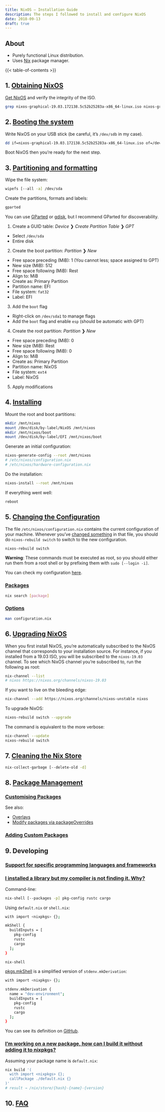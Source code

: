 ```yaml
---
title: NixOS – Installation Guide
description: The steps I followed to install and configure NixOS
date: 2018-09-13
draft: true
---
```


## About

- Purely functional Linux distribution.
- Uses [Nix] package manager.

{{< table-of-contents >}}

## 1. [Obtaining NixOS]

[Get NixOS] and verify the integrity of the ISO.

``` sh
grep nixos-graphical-19.03.172138.5c52b25283a-x86_64-linux.iso nixos-graphical-19.03.172138.5c52b25283a-x86_64-linux.iso.sha256 | shasum [--algorithm -a] 256 [--check -c]
```

## 2. [Booting the system]

Write NixOS on your USB stick (be careful, it’s `/dev/sdb` in my case).

``` sh
dd if=nixos-graphical-19.03.172138.5c52b25283a-x86_64-linux.iso of=/dev/sdb
```

Boot NixOS then you’re ready for the next step.

## 3. [Partitioning and formatting]

Wipe the file system:

``` sh
wipefs [--all -a] /dev/sda
```

Create the partitions, formats and labels:

``` sh
gparted
```

You can use [GParted] or [gdisk], but I recommend GParted for discoverability.

1. Create a GUID table: _Device_ ❯ _Create Partition Table_ ❯ _GPT_
  - Select `/dev/sda`
  - Entire disk
2. Create the boot partition: _Partition_ ❯ _New_
  - Free space preceding (MiB): 1 (You cannot less; space assigned to GPT)
  - New size (MiB): 512
  - Free space following (MiB): Rest
  - Align to: MiB
  - Create as: Primary Partition
  - Partition name: EFI
  - File system: `fat32`
  - Label: EFI
3. Add the `boot` flag
  - Right-click on `/dev/sda1` to manage flags
  - Add the `boot` flag and enable `esp` (should be automatic with GPT)
4. Create the root partition: _Partition_ ❯ _New_
  - Free space preceding (MiB): 0
  - New size (MiB): Rest
  - Free space following (MiB): 0
  - Align to: MiB
  - Create as: Primary Partition
  - Partition name: NixOS
  - File system: `ext4`
  - Label: NixOS
5. Apply modifications

## 4. [Installing]

Mount the root and boot partitions:

``` sh
mkdir /mnt/nixos
mount /dev/disk/by-label/NixOS /mnt/nixos
mkdir /mnt/nixos/boot
mount /dev/disk/by-label/EFI /mnt/nixos/boot
```

Generate an initial configuration:

``` sh
nixos-generate-config --root /mnt/nixos
# /etc/nixos/configuration.nix
# /etc/nixos/hardware-configuration.nix
```

Do the installation:

``` sh
nixos-install --root /mnt/nixos
```

If everything went well:

``` sh
reboot
```

## 5. [Changing the Configuration]

The file `/etc/nixos/configuration.nix` contains the current configuration of your machine.
Whenever you’ve [changed something][Configuration] in that file, you should do `nixos-rebuild switch` to switch to the new configuration.

``` sh
nixos-rebuild switch
```

**Warning**: These commands must be executed as root, so you should either run them from a root shell or by prefixing them with `sudo [--login -i]`.

You can check my configuration [here][Personal Configuration].

### [Packages]

``` sh
nix search [package]
```

### [Options]

``` sh
man configuration.nix
```

## 6. [Upgrading NixOS]

When you first install NixOS, you’re automatically subscribed to the NixOS channel that corresponds to your installation source.
For instance, if you installed from a 19.03 ISO, you will be subscribed to the `nixos-19.03` channel.
To see which NixOS channel you’re subscribed to, run the following as root:

``` sh
nix-channel --list
# nixos https://nixos.org/channels/nixos-19.03
```

If you want to live on the bleeding edge:

``` sh
nix-channel --add https://nixos.org/channels/nixos-unstable nixos
```

To upgrade NixOS:

``` sh
nixos-rebuild switch --upgrade
```

The command is equivalent to the more verbose:

``` sh
nix-channel --update
nixos-rebuild switch
```

## 7. [Cleaning the Nix Store]

``` sh
nix-collect-garbage [--delete-old -d]
```

## 8. [Package Management]

### [Customising Packages]

See also:

- [Overlays]
- [Modify packages via packageOverrides]

### [Adding Custom Packages]

## 9. Developing

### [Support for specific programming languages and frameworks]

### [I installed a library but my compiler is not finding it.  Why?]

Command-line:

``` sh
nix-shell [--packages -p] pkg-config rustc cargo
```

Using `default.nix` or `shell.nix`:

``` sh
with import <nixpkgs> {};

mkShell {
  buildInputs = [
    pkg-config
    rustc
    cargo
  ];
}
```

``` sh
nix-shell
```

[pkgs.mkShell] is a simplified version of `stdenv.mkDerivation`:

``` sh
with import <nixpkgs> {};

stdenv.mkDerivation {
  name = "dev-environment";
  buildInputs = [
    pkg-config
    rustc
    cargo
  ];
}
```

You can see its definition on [GitHub][mkshell.nix].

### [I’m working on a new package, how can I build it without adding it to nixpkgs?]

Assuming your package name is `default.nix`:

``` sh
nix build '(
  with import <nixpkgs> {};
  callPackage ./default.nix {}
)'
# result → /nix/store/{hash}-{name}-{version}
```

## 10. [FAQ]

[NixOS]: https://nixos.org
[Get NixOS]: https://nixos.org/nixos/download.html
[Packages]: https://nixos.org/nixos/packages.html
[Options]: https://nixos.org/nixos/options.html
[Nix]: https://nixos.org/nix/
[Obtaining NixOS]: https://nixos.org/nixos/manual#sec-obtaining
[Booting the system]: https://nixos.org/nixos/manual#sec-installation-booting
[Partitioning and formatting]: https://nixos.org/nixos/manual#sec-installation-partitioning
[GParted]: https://gparted.org
[gdisk]: https://rodsbooks.com/gdisk/
[Installing]: https://nixos.org/nixos/manual#sec-installation-installing
[Changing the Configuration]: https://nixos.org/nixos/manual#sec-changing-config
[Configuration]: https://nixos.org/nixos/manual#ch-configuration
[Personal Configuration]: https://github.com/alexherbo2/configuration/blob/master/etc/nixos/configuration.nix
[Upgrading NixOS]: https://nixos.org/nixos/manual#sec-upgrading
[Cleaning the Nix Store]: https://nixos.org/nixos/manual#sec-nix-gc
[Package Management]: https://nixos.org/nixos/manual#sec-package-management
[Customising Packages]: https://nixos.org/nixos/manual#sec-customising-packages
[Overlays]: https://nixos.org/nixpkgs/manual#chap-overlays
[Modify packages via packageOverrides]: https://nixos.org/nixpkgs/manual#sec-modify-via-packageOverrides
[Adding Custom Packages]: https://nixos.org/nixos/manual#sec-custom-packages
[Support for specific programming languages and frameworks]: https://nixos.org/nixpkgs/manual#chap-language-support
[FAQ]: https://nixos.wiki/wiki/FAQ
[I installed a library but my compiler is not finding it.  Why?]: https://nixos.wiki/wiki/FAQ#I_installed_a_library_but_my_compiler_is_not_finding_it._Why.3F
[I’m working on a new package, how can I build it without adding it to nixpkgs?]: https://nixos.wiki/wiki/FAQ#I.27m_working_on_a_new_package.2C_how_can_I_build_it_without_adding_it_to_nixpkgs.3F
[pkgs.mkShell]: https://nixos.org/nixpkgs/manual#sec-pkgs-mkShell
[mkshell.nix]: https://github.com/NixOS/nixpkgs/blob/master/pkgs/build-support/mkshell/default.nix
